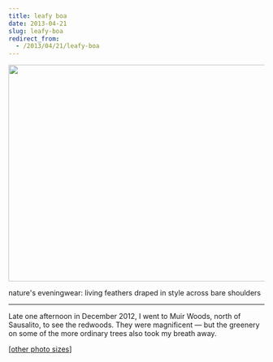 ```yaml
---
title: leafy boa
date: 2013-04-21
slug: leafy-boa
redirect_from:
  - /2013/04/21/leafy-boa
---
```


<a href="http://www.flickr.com/photos/daniel_hardman/8331418793/sizes/l/"><img class="aligncenter" alt="" src="http://farm9.staticflickr.com/8491/8331418793_d00197cbfe_z.jpg" width="640" height="427" /></a>
<p class="haiku">nature's eveningwear:
living feathers draped in style
across bare shoulders</p>


<hr />

Late one afternoon in December 2012, I went to Muir Woods, north of Sausalito, to see the redwoods. They were magnificent &mdash; but the greenery on some of the more ordinary trees also took my breath away.

[<a href="http://www.flickr.com/photos/daniel_hardman/8331418793/sizes/l/" target="_blank">other photo sizes</a>]
<div id="jp-post-flair"></div>